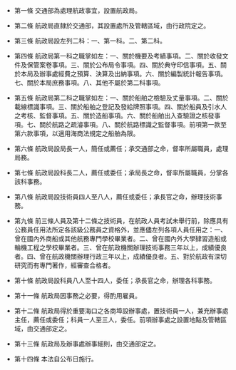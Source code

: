 * 第一條 交通部為處理航政事宜，設置航政局。

* 第二條 航政局直隸於交通部，其設置處所及管轄區域，由行政院定之。

* 第三條 航政局設左列二科：一、第一科。二、第二科。

* 第四條 航政局第一科之職掌如左：一、關於機要及考績事項。二、關於收發文件及保管案卷事項。三、關於公布局令事項。四、關於典守印信事項。五、關於本局及辦事處經費之預算、決算及出納事項。六、關於編製統計報告事項。七、關於本局庶務事項。八、其他不屬於第二科事項。

* 第五條 航政局第二科之職掌如左：一、關於船舶之檢驗及丈量事項。二、關於載線標識事項。三、關於船舶之登記及發給牌照事項。四、關於船員及引水人之考核、監督事項。五、關於造船事項。六、關於船舶出入查驗證之核發事項。七、關於航路之疏濬事項。八、關於航路標識之監督事項。前項第一款至第六款事項，以適用海商法規定之船舶為限。

* 第六條 航政局設局長一人，簡任或薦任；承交通部之命，督率所屬職員，處理局務。

* 第七條 航政局設科長二人，薦任或委任；承局長之命，督率所屬職員，分掌各該科事務。

* 第八條 航政局設技術員四人至八人，薦任或委任；承長官之命，辦理技術事務。

* 第九條 前三條人員及第十二條之技術員，在航政人員考試未舉行前，除應具有公務員任用法所定各該級公務員之資格外，並應儘左列各項人員任用之：一、曾在國內外商船或其他航務專門學校畢業者。二、曾在國內外大學肄習造船或輪機工程之學校畢業者。三、曾在航政機關辦理技術事務三年以上，成績優良者。四、曾在航政機關辦理行政三年以上，成績優良者。五、對於航政有深切研究而有專門著作，經審查合格者。

* 第十條 航政局設科員八人至十四人，委任；承長官之命，辦理各科事務。

* 第十一條 航政局因事務之必要，得酌用雇員。

* 第十二條 航政局得於重要海口之各商埠設辦事處，置技術員一人，兼充辦事處主任，薦任或委任；科員一人至三人，委任。前項辦事處之設置地點及管轄區域，由交通部定之。

* 第十三條 航政局及辦事處辦事細則，由交通部定之。

* 第十四條 本法自公布日施行。

